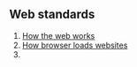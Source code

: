 ## Web standards
1. [How the web works](https://developer.mozilla.org/en-US/docs/Learn_web_development/Getting_started/Web_standards/How_the_web_works#the_other_parts_of_the_toolbox)
2. [How browser loads websites](https://developer.mozilla.org/en-US/docs/Learn_web_development/Getting_started/Web_standards/How_browsers_load_websites)
3. 
